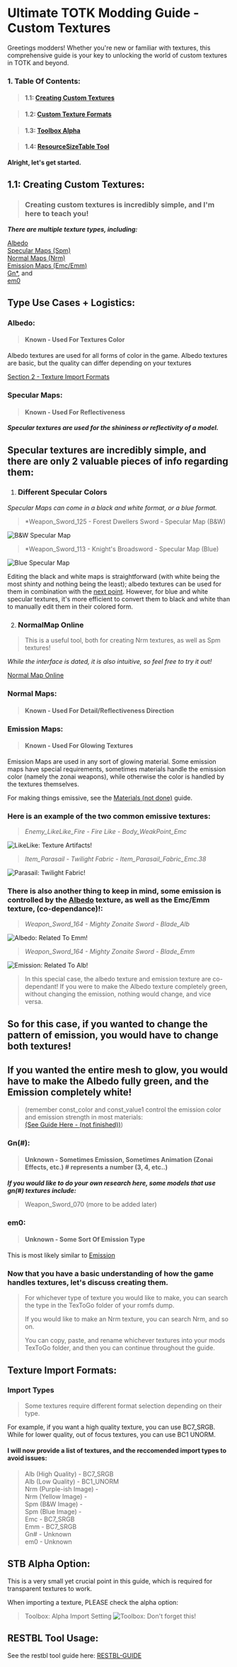 # Ultimate TOTK Modding Guide - Custom Textures

Greetings modders! Whether you're new or familiar with textures, this comprehensive guide is your key to unlocking the world of custom textures in TOTK and beyond.

### 1. Table Of Contents:

> #### 1.1: [Creating Custom Textures](#11-creating-custom-textures-1)

> #### 1.2: [Custom Texture Formats](#texture-import-formats)

> #### 1.3: [Toolbox Alpha](#stb-alpha-option)

> #### 1.4: [ResourceSizeTable Tool](#restbl-tool-usage)
  
**Alright, let's get started.**

## 1.1: Creating Custom Textures:

> ### Creating custom textures is incredibly simple, and I'm here to teach you!

***There are multiple texture types, including:***

[Albedo](#albedo)   
[Specular Maps (Spm)](#specular-maps)  
[Normal Maps (Nrm)](#normal-maps)  
[Emission Maps (Emc/Emm)](#emission-maps)  
[Gn*](#gn), and  
[em0](#em0)  

## Type Use Cases + Logistics:

### Albedo:

> #### Known - Used For Textures Color

Albedo textures are used for all forms of color in the game. Albedo textures are basic, but the quality can differ depending on your textures  
  
[Section 2 - Texture Import Formats](#texture-import-formats)

### Specular Maps:

> #### Known - Used For Reflectiveness

***Specular textures are used for the shininess or reflectivity of a model.***  
  
## Specular textures are incredibly simple, and there are only 2 valuable pieces of info regarding them:

1. ### Different Specular Colors
  
*Specular Maps can come in a black and white format, or a blue format.*  
  
> *Weapon_Sword_125 - Forest Dwellers Sword - Specular Map (B&W)
  
![B&W Specular Map](/Assets/GuideImages/custom-textures/Weapon_Sword_125_Spm.png)  
  
> *Weapon_Sword_113 - Knight's Broadsword - Specular Map (Blue)
  
![Blue Specular Map](/Assets/GuideImages/custom-textures/Weapon_Sword_113_Spm.png)  
  
Editing the black and white maps is straightforward (with white being the most shinty and nothing being the least); albedo textures can be used for them in combination with the [next point](#normalmap-online). However, for blue and white specular textures, it's more efficient to convert them to black and white than to manually edit them in their colored form.
  
2. ### NormalMap Online
  
> This is a useful tool, both for creating Nrm textures, as well as Spm textures!

*While the interface is dated, it is also intuitive, so feel free to try it out!*

[Normal Map Online](https://cpetry.github.io/NormalMap-Online/)
  
### Normal Maps:

> #### Known - Used For Detail/Reflectiveness Direction



### Emission Maps:

> #### Known - Used For Glowing Textures

Emission Maps are used in any sort of glowing material. Some emission maps have special requirements, sometimes materials handle the emission color (namely the zonai weapons), while otherwise the color is handled by the textures themselves.

For making things emissive, see the [Materials (not done)]() guide.

### Here is an example of the two common emissive textures:

> *Enemy_LikeLike_Fire - Fire Like - Body_WeakPoint_Emc*  
  
![LikeLike: Texture Artifacts!](/Assets/GuideImages/custom-textures/Enemy_LikeLike_Fire_Body_Weak_Emc.png)  

> *Item_Parasail - Twilight Fabric - Item_Parasail_Fabric_Emc.38*  
  
![Parasail: Twilight Fabric!](/Assets/GuideImages/custom-textures/Item_Parasail_Fabric_Emc.38.png)  

### There is also another thing to keep in mind, some emission is controlled by the [Albedo](#albedo) texture, as well as the Emc/Emm texture, (co-dependance)!:

> *Weapon_Sword_164 - Mighty Zonaite Sword - Blade_Alb*  
  
![Albedo: Related To Emm!](/Assets/GuideImages/custom-textures/Weapon_Sword_164_Blade_Alb.png)  

> *Weapon_Sword_164 - Mighty Zonaite Sword - Blade_Emm*  
  
![Emission: Related To Alb!](/Assets/GuideImages/custom-textures/Weapon_Sword_164_Blade_Emm.png)  

>In this special case, the albedo texture and emission texture are co-dependant! If you were to make the Albedo texture completely green, without changing the emission, nothing would change, and vice versa.  
  
## So for this case, if you wanted to change the pattern of emission, you would have to change both textures!
  
## If you wanted the entire mesh to glow, you would have to make the Albedo fully green, and the Emission completely white!
  
  
> (remember const_color and const_value1 control the emission color and emission strength in most materials:   
[(See Guide Here - (not finished))]())

### Gn(#):

> #### Unknown - Sometimes Emission, Sometimes Animation (Zonai Effects, etc.) # represents a number (3, 4, etc..)

***If you would like to do your own research here, some models that use gn(#) textures include:***

> Weapon_Sword_070
> (more to be added later)

### em0:

> #### Unknown - Some Sort Of Emission Type

This is most likely similar to [Emission](#emission-maps)

### Now that you have a basic understanding of how the game handles textures, let's discuss creating them.

> For whichever type of texture you would like to make, you can search the type in the TexToGo folder of your romfs dump.  
>  
> If you would like to make an Nrm texture, you can search Nrm, and so on.
>
> You can copy, paste, and rename whichever textures into your mods TexToGo folder, and then you can continue throughout the guide.

## Texture Import Formats:

### Import Types

> Some textures require different format selection depending on their type.  
  
For example, if you want a high quality texture, you can use BC7_SRGB. While for lower quality, out of focus textures, you can use BC1 UNORM.

#### I will now provide a list of textures, and the reccomended import types to avoid issues:

> Alb (High Quality) - BC7_SRGB  
> Alb (Low Quality) - BC1_UNORM  
> Nrm (Purple-ish Image) -   
> Nrm (Yellow Image) -   
> Spm (B&W Image) -   
> Spm (Blue Image) -   
> Emc - BC7_SRGB  
> Emm - BC7_SRGB  
> Gn# - Unknown  
> em0 - Unknown  
  
## STB Alpha Option:

This is a very small yet crucial point in this guide, which is required for transparent textures to work.  
  
When importing a texture, PLEASE check the alpha option:  
  
> Toolbox: Alpha Import Setting
![Toolbox: Don't forget this!](/Assets/GuideImages/custom-textures/Screenshot_695.png)  

## RESTBL Tool Usage:
See the restbl tool guide here: [RESTBL-GUIDE]()